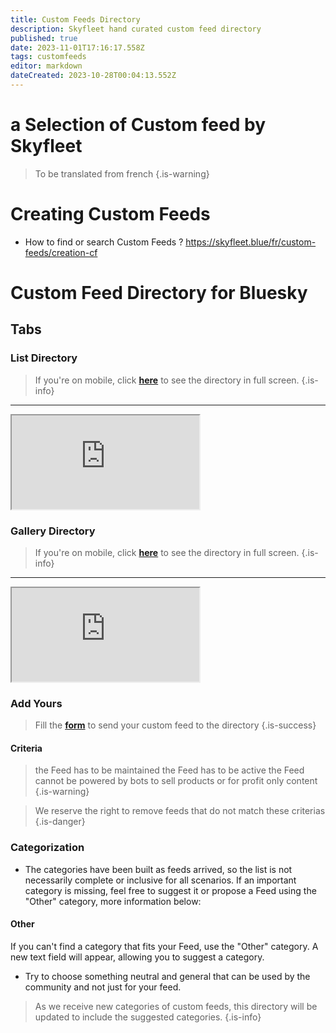 ```yaml
---
title: Custom Feeds Directory
description: Skyfleet hand curated custom feed directory
published: true
date: 2023-11-01T17:16:17.558Z
tags: customfeeds
editor: markdown
dateCreated: 2023-10-28T00:04:13.552Z
---
```


# a Selection of Custom feed by Skyfleet

> To be translated from french
{.is-warning}


# Creating Custom Feeds
- How to find or search Custom Feeds ? https://skyfleet.blue/fr/custom-feeds/creation-cf

# Custom Feed Directory for Bluesky


<h2 class="tabset">Tabs</h2>

### List Directory

> If you're on mobile, click **[here](https://base.skyfleet.blue/public/grid/coacO_mwgwoqlQHZZg7NOGJMFxxKVGbGcda3Cc3sfP0)** to see the directory in full screen.
{.is-info}


---

<div class="iframe">
  <iframe class="responsive-iframe" src="https://base.skyfleet.blue/public/grid/coacO_mwgwoqlQHZZg7NOGJMFxxKVGbGcda3Cc3sfP0"></iframe>
</div>

### Gallery Directory

> If you're on mobile, click **[here](https://base.skyfleet.blue/public/gallery/B3tvHui5AFAyc1jBk3REqT0qUK-KrZOq-t7jbaZAlTc)** to see the directory in full screen.
{.is-info}

---

<div class="iframe">
  <iframe class="responsive-iframe" src="https://base.skyfleet.blue/public/gallery/B3tvHui5AFAyc1jBk3REqT0qUK-KrZOq-t7jbaZAlTc"></iframe>
</div>

### Add Yours

> Fill the **[form](https://base.skyfleet.blue/form/S5rFouNpKE3q-OfnCjjRqz5ExrUQvAHKHBp7aVWMLcw)** to send your custom feed to the directory
{.is-success}


#### Criteria

> the Feed has to be maintained
> the Feed has to be active
> the Feed cannot be powered by bots to sell products or for profit only content
{.is-warning}

> We reserve the right to remove feeds that do not match these criterias
{.is-danger}


### Categorization

- The categories have been built as feeds arrived, so the list is not necessarily complete or inclusive for all scenarios. If an important category is missing, feel free to suggest it or propose a Feed using the "Other" category, more information below:

#### Other

If you can't find a category that fits your Feed, use the "Other" category. A new text field will appear, allowing you to suggest a category.
- Try to choose something neutral and general that can be used by the community and not just for your feed.

> As we receive new categories of custom feeds, this directory will be updated to include the suggested categories.
{.is-info}
